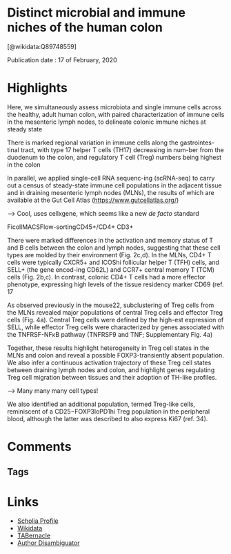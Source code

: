 
Distinct microbial and immune niches of the human colon
=======================================================
  
  [@wikidata:Q89748559]  
  
Publication date : 17 of February, 2020  

# Highlights

Here,  we  simultaneously  assess  microbiota  and  single  immune  cells  across  the  healthy, adult human colon, with paired characterization of immune cells in the mesenteric lymph nodes, to delineate colonic immune niches at steady state

There is marked  regional  variation  in  immune  cells  along  the  gastrointes-tinal  tract,  with  type  17  helper  T  cells  (TH17)  decreasing  in  num-ber  from  the  duodenum  to  the  colon,  and  regulatory  T  cell  (Treg) numbers being highest in the colon

In  parallel,  we  applied  single-cell  RNA  sequenc-ing (scRNA-seq) to carry out a census of steady-state immune cell populations in the adjacent tissue and in draining mesenteric lymph nodes (MLNs), the results of which are available at the Gut Cell Atlas (https://www.gutcellatlas.org/)

--> Cool, uses cellxgene, which seems like a new _de facto_ standard 


FicollMACSFlow-sortingCD45+/CD4+ CD3+

There were marked differences in the activation and memory status of T and B cells between the colon and lymph nodes, suggesting  that  these  cell  types  are  molded  by  their  environment  (Fig. 2c,d). In the MLNs, CD4+ T cells were typically CXCR5+ and ICOShi  follicular  helper  T  (TFH)  cells,  and  SELL+  (the  gene  encod-ing  CD62L)  and  CCR7+  central  memory  T  (TCM)  cells  (Fig.  2b,c). In  contrast,  colonic  CD4+  T  cells  had  a  more  effector  phenotype, expressing high levels of the tissue residency marker CD69 (ref. 17

As observed previously in the mouse22, subclustering of Treg cells from the MLNs revealed major populations of central Treg cells and effector Treg cells (Fig. 4a). Central Treg cells were defined by the high-est expression of SELL, while effector Treg cells were characterized by genes  associated  with  the  TNFRSF-NFκB  pathway  (TNFRSF9  and  TNF; Supplementary Fig. 4a)

Together,  these  results  highlight  heterogeneity  in  Treg  cell  states  in  the  MLNs  and  colon  and  reveal  a  possible  FOXP3-transiently  absent population. We also infer a continuous activation trajectory of  these  Treg  cell  states  between  draining  lymph  nodes  and  colon,  and  highlight  genes  regulating  Treg  cell  migration  between  tissues  and their adoption of TH-like profiles.

--> Many many many cell types!

We  also  identified  an  additional  population,  termed  Treg-like cells, reminiscent of a CD25−FOXP3loPD1hi Treg population in  the  peripheral  blood,  although  the  latter  was  described  to  also  express Ki67 (ref. 34).


# Comments

## Tags

# Links
  
 * [Scholia Profile](https://scholia.toolforge.org/work/Q89748559)  
 * [Wikidata](https://www.wikidata.org/wiki/Q89748559)  
 * [TABernacle](https://tabernacle.toolforge.org/?#/tab/manual/Q89748559/P921%3BP4510)  
 * [Author Disambiguator](https://author-disambiguator.toolforge.org/work_item_oauth.php?id=Q89748559&batch_id=&match=1&author_list_id=&doit=Get+author+links+for+work)  
